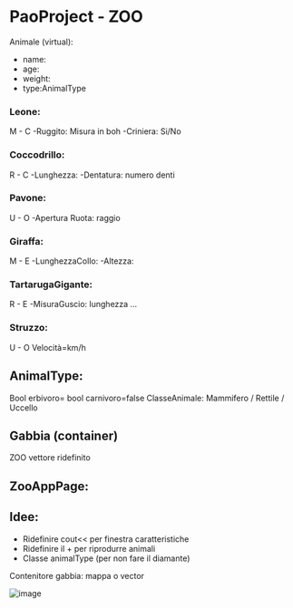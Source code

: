 # PaoProject - ZOO

Animale (virtual):  
- name:
- age:
- weight:
- type:AnimalType

### Leone:
M - C
-Ruggito: Misura in boh
-Criniera: Si/No


### Coccodrillo:
R - C
-Lunghezza:
-Dentatura: numero denti

### Pavone:
U - O
-Apertura Ruota: raggio


### Giraffa:
M - E
-LunghezzaCollo:
-Altezza:


### TartarugaGigante:
R - E
-MisuraGuscio: lunghezza …


### Struzzo:
U - O
Velocità=km/h

## AnimalType:
Bool erbivoro=
bool carnivoro=false
ClasseAnimale: Mammifero / Rettile / Uccello

## Gabbia (container)
ZOO vettore ridefinito
## ZooAppPage:

## Idee: 
- Ridefinire cout<< per finestra caratteristiche
- Ridefinire il + per riprodurre animali
- Classe animalType (per non fare il diamante)

Contenitore gabbia: mappa o vector


![image](https://github.com/DavidePicc/PaoProject/assets/119404292/f6e9aa38-0a39-40e7-804c-d00eebba90bb)

